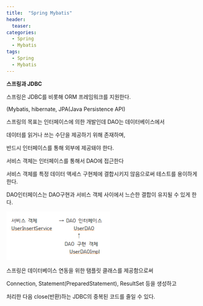 ```yaml
---
title:  "Spring Mybatis"
header:
  teaser: 
categories: 
  - Spring
  - Mybatis
tags:
  - Spring
  - Mybatis
---
```


**스프링과 JDBC**

 스프링은 JDBC를 비롯해 ORM 프레임워크를 지원한다.

 (Mybatis, hibernate, JPA(Java Persistence API)

 스프링의 목표는 인터페이스에 의한 개발인데 DAO는 데이터베이스에서

 데이터를 읽거나 쓰는 수단을 제공하기 위해 존재하며, 

 반드시 인터페이스를 통해 외부에 제공돼야 한다.

 서비스 객체는 인터페이스를 통해서 DAO에 접근한다 

 서비스 객체를 특정 데이터 액세스 구현체에 결합시키지 않음으로써 테스트를 용이하게 한다.

 DAO인터페이스는 DAO구현과 서비스 객체 사이에서 느슨한 결합이 유지될 수 있게 한다.

<img src="/assets/img/20200720/DAO.png">

스프링은 데이터베이스 연동을 위한 탬플릿 클래스를 제공함으로써 

Connection, Statement(PreparedStatement), ResultSet 등을 생성하고

처리한 다음 close(반환)하는 JDBC의 중복된 코드를 줄일 수 있다.